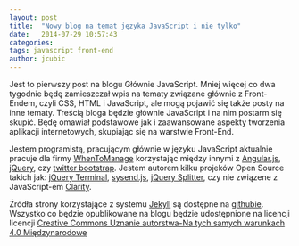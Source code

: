 ```yaml
---
layout: post
title:  "Nowy blog na temat języka JavaScript i nie tylko"
date:   2014-07-29 10:57:43
categories: 
tags: javascript front-end
author: jcubic
---
```


Jest to pierwszy post na blogu Głównie JavaScript. Mniej więcej co dwa tygodnie
będę zamieszczał wpis na tematy związane głównie z Front-Endem, czyli CSS, HTML i
JavaScript, ale mogą pojawić się także posty na inne tematy. Treścią bloga będzie głównie
JavaScript i na nim postarm się skupić. Będę omawiał podstawowe jak i zaawansowane
aspekty tworzenia aplikacji internetowych, skupiając się na warstwie Front-End.

<!-- more -->

Jestem programistą, pracującym głównie w języku JavaScript aktualnie pracuje dla firmy
[WhenToManage](http://www.whentomanage.com/) korzystając między innymi z
[Angular.js](https://angularjs.org/), [jQuery](http://jquery.com/), czy
[twitter bootstrap](http://getbootstrap.com/). Jestem autorem kilku projeków Open Source takich jak:
[jQuery Terminal](http://terminal.jcubic.pl), [sysend.js](https://github.com/jcubic/sysend.js),
[jQuery Splitter](https://github.com/jcubic/jquery.splitter), czy nie związene z JavaScript-em
[Clarity](http://gnome-look.org/content/show.php?content=135654).

Źródła strony korzystające z systemu [Jekyll](http://jekyllrb.com/) są dostępne na 
[githubie](https://github.com/jcubic/jcubic.pl). Wszystko co będzie opublikowane na blogu będzie
udostępnione na licencji licencji [Creative Commons Uznanie autorstwa-Na tych samych warunkach 4.0 Międzynarodowe](cc-by-sa)

[cc-by-sa]: http://creativecommons.org/licenses/by-sa/4.0/
